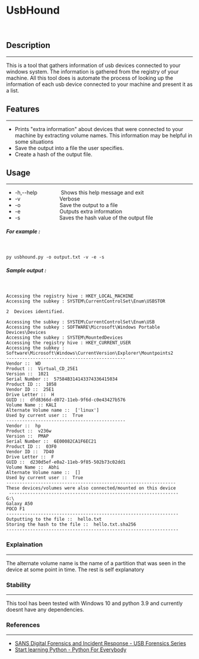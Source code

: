 # UsbHound

&nbsp;
&nbsp;
## Description
---
This is a tool that gathers information of usb devices connected to your windows system. The information is gathered from the registry of your machine. All this tool does is automate the process of looking up the information of each usb device connected to your machine and present it as a list. 

## Features 
---
* Prints "extra information" about devices that were connected to your machine by extracting volume names. This information may be helpful in some situations
* Save the output into a file the user specifies.
* Create a hash of the output file.

## Usage
---
* -h,--help	&emsp;&emsp;&emsp;&emsp; Shows this help message and exit
* -v &emsp;&emsp;&emsp;&emsp;&emsp;&emsp;&emsp; Verbose 
* -o &emsp;&emsp;&emsp;&emsp;&emsp;&emsp;&emsp; Save the output to a file  
* -e &emsp;&emsp;&emsp;&emsp;&emsp;&emsp;&emsp; Outputs extra information     
* -s &emsp;&emsp;&emsp;&emsp;&emsp;&emsp;&emsp; Saves the hash value of the output file   

##### For example :
&nbsp;

```
py usbhound.py -o output.txt -v -e -s 
```

##### Sample output :
&nbsp;
```
Accessing the registry hive : HKEY_LOCAL_MACHINE           
Accessing the subkey : SYSTEM\CurrentControlSet\Enum\USBSTOR      

2  Devices identified.  

Accessing the subkey : SYSTEM\CurrentControlSet\Enum\USB   
Accessing the subkey : SOFTWARE\Microsoft\Windows Portable Devices\Devices    
Accessing the subkey : SYSTEM\MountedDevices    
Accessing the registry hive : HKEY_CURRENT_USER                  
Accessing the subkey : Software\Microsoft\Windows\CurrentVersion\Explorer\Mountpoints2    
---------------------------------------------                        
Vendor ::  WD                           
Product ::  Virtual_CD_25E1                                    
Version ::  1021             
Serial Number ::  57584B314143374336415034             
Product ID ::  1058         
Vendor ID ::  25E1         
Drive Letter ::  H         
GUID ::  dfd8366d-d072-11eb-9f6d-c0e43427b576       
Volume Name :: KALI                          
Alternate Volume name ::  ['linux']         
Used by current user ::  True               
---------------------------------------------     
Vendor ::  hp                                     
Product ::  v236w                                
Version ::  PMAP                                
Serial Number ::  6E00082CA1F6EC21          
Product ID ::  03F0                      
Vendor ID ::  7D40                    
Drive Letter ::  F                      
GUID ::  d230d5ef-e0a2-11eb-9f85-502b73c02dd1   
Volume Name ::  Abhi                          
Alternate Volume name ::  []                               
Used by current user ::  True 
----------------------------------------------------------------                   
These devices/volumes were also connected/mounted on this device                        
 ----------------------------------------------------------------   
G:\                         
Galaxy A50          
POCO F1                                                                               
-----------------------------------------------------------------                      
Outputting to the file ::  hello.txt                        
Storing the hash to the file ::  hello.txt.sha256                                                 
----------------------------------------------------------------- 
```
### Explaination
---
 The alternate volume name is the name of a partition that was seen in the device at some point in time. 
 The rest is self explanatory

### Stability
---
This tool has been tested with Windows 10 and python 3.9 and currently doesnt have any dependencies.

### References 
---
* [SANS Digital Forensics and Incident Response - USB Forensics Series](https://www.youtube.com/watch?v=rHeDb8fgOdw)
* [Start learning Python - Python For Everybody](https://www.py4e.com/)




